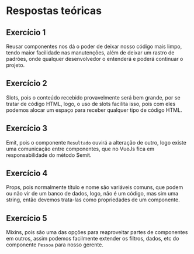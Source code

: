 # Respostas teóricas

## Exercício 1
Reusar componentes nos dá o poder de deixar nosso código mais limpo, tendo maior facilidade nas manutenções, além de deixar um rastro de padrões, onde qualquer desenvolvedor o entenderá e poderá continuar o projeto.

## Exercício 2
Slots, pois o conteúdo recebido provavelmente será bem grande, por se tratar de código HTML, logo, o uso de slots facilita isso, pois com eles podemos alocar um espaço para receber qualquer tipo de código HTML.

## Exercício 3
Emit, pois o componente `Resultado` ouvirá a alteração de outro, logo existe uma comunicação entre componentes, que no VueJs fica em responsabilidade do método $emit.

## Exercício 4
Props, pois normalmente título e nome são variáveis comuns, que podem ou não vir de um banco de dados, logo, não é um código, mas sim uma string, então devemos trata-las como propriedades de um componente.

## Exercício 5
Mixins, pois são uma das opções para reaproveitar partes de componentes em outros, assim podemos facilmente extender os filtros, dados, etc do componente `Pessoa` para nosso gerente.